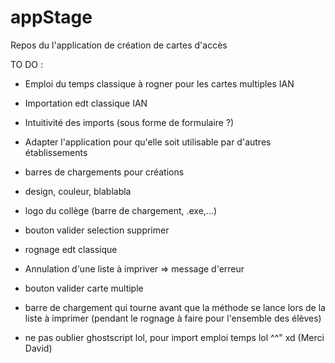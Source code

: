 # appStage 

Repos du l'application de création de cartes d'accès   

TO DO :

- Emploi du temps classique à rogner pour les cartes multiples IAN
- Importation edt classique IAN 
- Intuitivité des imports (sous forme de formulaire ?) 
- Adapter l'application pour qu'elle soit utilisable par d'autres établissements 
- barres de chargements pour créations 
- design, couleur, blablabla 
- logo du collège (barre de chargement, .exe,...) 
- bouton valider selection supprimer 
- rognage edt classique 
- Annulation d'une liste à impriver => message d'erreur 
- bouton valider carte multiple 
- barre de chargement qui tourne avant que la méthode se lance lors de la liste à imprimer (pendant le rognage à faire pour l'ensemble des élèves) 


- ne pas oublier ghostscript lol, pour import emploi temps lol ^^" xd (Merci David) 
